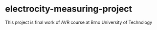 # electrocity-measuring-project
This project is final work of AVR course at Brno University of Technology
